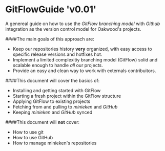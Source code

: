 GitFlowGuide 'v0.01'
============
A genereal guide on how to use the *GitFlow branching model* with *Github* integration as the version control model for Oakwood's projects.

####The main goals of this approach are:
* Keep our repositories history **very** organized, with easy access to specific release versions and hotfixes hot.
* Implement a limited complexitiy branching model (GitFlow) solid and scalable enough to handle *all* our projects.
* Provide an easy and clean way to work with externals contribuitors.

####This document will cover the basics of:
* Installing and getting started with GitFlow
* Starting a fresh project within the GitFlow structure
* Applying GitFlow to existing projects
* Fetching from and pulling to *minieken* and *GitHub*
* Keeping *minieken* and *GitHub* synced

####This document will **not** cover:
* How to use git
* How to use GitHub
* How to manage minieken's repositories

